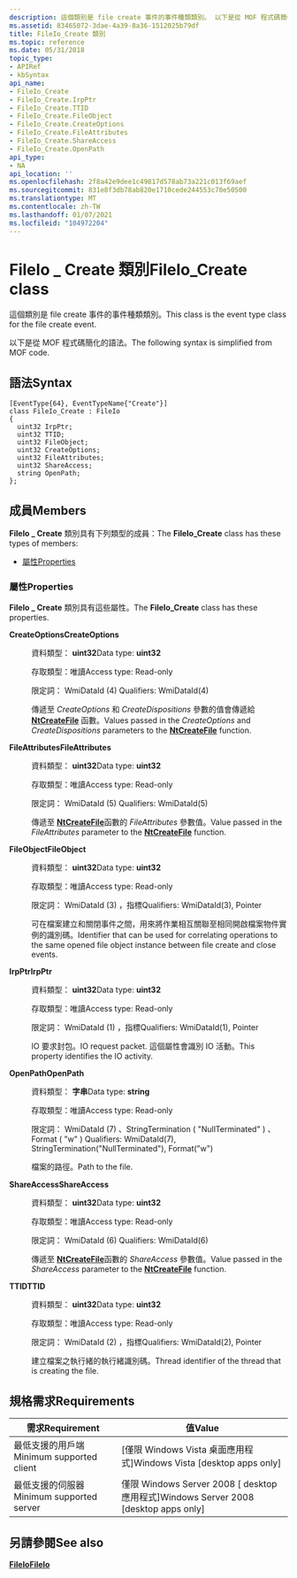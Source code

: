 ```yaml
---
description: 這個類別是 file create 事件的事件種類類別。 以下是從 MOF 程式碼簡化的語法。
ms.assetid: 83465072-3dae-4a39-8a36-1512025b79df
title: FileIo_Create 類別
ms.topic: reference
ms.date: 05/31/2018
topic_type:
- APIRef
- kbSyntax
api_name:
- FileIo_Create
- FileIo_Create.IrpPtr
- FileIo_Create.TTID
- FileIo_Create.FileObject
- FileIo_Create.CreateOptions
- FileIo_Create.FileAttributes
- FileIo_Create.ShareAccess
- FileIo_Create.OpenPath
api_type:
- NA
api_location: ''
ms.openlocfilehash: 2f8a42e9dee1c49817d578ab73a221c013f69aef
ms.sourcegitcommit: 831e8f3db78ab820e1710cede244553c70e50500
ms.translationtype: MT
ms.contentlocale: zh-TW
ms.lasthandoff: 01/07/2021
ms.locfileid: "104972204"
---
```

# <a name="fileio_create-class"></a><span data-ttu-id="7e95d-104">FileIo \_ Create 類別</span><span class="sxs-lookup"><span data-stu-id="7e95d-104">FileIo\_Create class</span></span>

<span data-ttu-id="7e95d-105">這個類別是 file create 事件的事件種類類別。</span><span class="sxs-lookup"><span data-stu-id="7e95d-105">This class is the event type class for the file create event.</span></span>

<span data-ttu-id="7e95d-106">以下是從 MOF 程式碼簡化的語法。</span><span class="sxs-lookup"><span data-stu-id="7e95d-106">The following syntax is simplified from MOF code.</span></span>

## <a name="syntax"></a><span data-ttu-id="7e95d-107">語法</span><span class="sxs-lookup"><span data-stu-id="7e95d-107">Syntax</span></span>

``` syntax
[EventType{64}, EventTypeName{"Create"}]
class FileIo_Create : FileIo
{
  uint32 IrpPtr;
  uint32 TTID;
  uint32 FileObject;
  uint32 CreateOptions;
  uint32 FileAttributes;
  uint32 ShareAccess;
  string OpenPath;
};
```

## <a name="members"></a><span data-ttu-id="7e95d-108">成員</span><span class="sxs-lookup"><span data-stu-id="7e95d-108">Members</span></span>

<span data-ttu-id="7e95d-109">**FileIo \_ Create** 類別具有下列類型的成員：</span><span class="sxs-lookup"><span data-stu-id="7e95d-109">The **FileIo\_Create** class has these types of members:</span></span>

-   [<span data-ttu-id="7e95d-110">屬性</span><span class="sxs-lookup"><span data-stu-id="7e95d-110">Properties</span></span>](#properties)

### <a name="properties"></a><span data-ttu-id="7e95d-111">屬性</span><span class="sxs-lookup"><span data-stu-id="7e95d-111">Properties</span></span>

<span data-ttu-id="7e95d-112">**FileIo \_ Create** 類別具有這些屬性。</span><span class="sxs-lookup"><span data-stu-id="7e95d-112">The **FileIo\_Create** class has these properties.</span></span>

<dl> <dt>

<span data-ttu-id="7e95d-113">**CreateOptions**</span><span class="sxs-lookup"><span data-stu-id="7e95d-113">**CreateOptions**</span></span>
</dt> <dd> <dl> <dt>

<span data-ttu-id="7e95d-114">資料類型： **uint32**</span><span class="sxs-lookup"><span data-stu-id="7e95d-114">Data type: **uint32**</span></span>
</dt> <dt>

<span data-ttu-id="7e95d-115">存取類型：唯讀</span><span class="sxs-lookup"><span data-stu-id="7e95d-115">Access type: Read-only</span></span>
</dt> <dt>

<span data-ttu-id="7e95d-116">限定詞： WmiDataId (4) </span><span class="sxs-lookup"><span data-stu-id="7e95d-116">Qualifiers: WmiDataId(4)</span></span>
</dt> </dl>

<span data-ttu-id="7e95d-117">傳遞至 *CreateOptions* 和 *CreateDispositions* 參數的值會傳遞給 [**NtCreateFile**](/windows/win32/api/winternl/nf-winternl-ntcreatefile) 函數。</span><span class="sxs-lookup"><span data-stu-id="7e95d-117">Values passed in the *CreateOptions* and *CreateDispositions* parameters to the [**NtCreateFile**](/windows/win32/api/winternl/nf-winternl-ntcreatefile) function.</span></span>

</dd> <dt>

<span data-ttu-id="7e95d-118">**FileAttributes**</span><span class="sxs-lookup"><span data-stu-id="7e95d-118">**FileAttributes**</span></span>
</dt> <dd> <dl> <dt>

<span data-ttu-id="7e95d-119">資料類型： **uint32**</span><span class="sxs-lookup"><span data-stu-id="7e95d-119">Data type: **uint32**</span></span>
</dt> <dt>

<span data-ttu-id="7e95d-120">存取類型：唯讀</span><span class="sxs-lookup"><span data-stu-id="7e95d-120">Access type: Read-only</span></span>
</dt> <dt>

<span data-ttu-id="7e95d-121">限定詞： WmiDataId (5) </span><span class="sxs-lookup"><span data-stu-id="7e95d-121">Qualifiers: WmiDataId(5)</span></span>
</dt> </dl>

<span data-ttu-id="7e95d-122">傳遞至 [**NtCreateFile**](/windows/win32/api/winternl/nf-winternl-ntcreatefile)函數的 *FileAttributes* 參數值。</span><span class="sxs-lookup"><span data-stu-id="7e95d-122">Value passed in the *FileAttributes* parameter to the [**NtCreateFile**](/windows/win32/api/winternl/nf-winternl-ntcreatefile) function.</span></span>

</dd> <dt>

<span data-ttu-id="7e95d-123">**FileObject**</span><span class="sxs-lookup"><span data-stu-id="7e95d-123">**FileObject**</span></span>
</dt> <dd> <dl> <dt>

<span data-ttu-id="7e95d-124">資料類型： **uint32**</span><span class="sxs-lookup"><span data-stu-id="7e95d-124">Data type: **uint32**</span></span>
</dt> <dt>

<span data-ttu-id="7e95d-125">存取類型：唯讀</span><span class="sxs-lookup"><span data-stu-id="7e95d-125">Access type: Read-only</span></span>
</dt> <dt>

<span data-ttu-id="7e95d-126">限定詞： WmiDataId (3) ，指標</span><span class="sxs-lookup"><span data-stu-id="7e95d-126">Qualifiers: WmiDataId(3), Pointer</span></span>
</dt> </dl>

<span data-ttu-id="7e95d-127">可在檔案建立和關閉事件之間，用來將作業相互關聯至相同開啟檔案物件實例的識別碼。</span><span class="sxs-lookup"><span data-stu-id="7e95d-127">Identifier that can be used for correlating operations to the same opened file object instance between file create and close events.</span></span>

</dd> <dt>

<span data-ttu-id="7e95d-128">**IrpPtr**</span><span class="sxs-lookup"><span data-stu-id="7e95d-128">**IrpPtr**</span></span>
</dt> <dd> <dl> <dt>

<span data-ttu-id="7e95d-129">資料類型： **uint32**</span><span class="sxs-lookup"><span data-stu-id="7e95d-129">Data type: **uint32**</span></span>
</dt> <dt>

<span data-ttu-id="7e95d-130">存取類型：唯讀</span><span class="sxs-lookup"><span data-stu-id="7e95d-130">Access type: Read-only</span></span>
</dt> <dt>

<span data-ttu-id="7e95d-131">限定詞： WmiDataId (1) ，指標</span><span class="sxs-lookup"><span data-stu-id="7e95d-131">Qualifiers: WmiDataId(1), Pointer</span></span>
</dt> </dl>

<span data-ttu-id="7e95d-132">IO 要求封包。</span><span class="sxs-lookup"><span data-stu-id="7e95d-132">IO request packet.</span></span> <span data-ttu-id="7e95d-133">這個屬性會識別 IO 活動。</span><span class="sxs-lookup"><span data-stu-id="7e95d-133">This property identifies the IO activity.</span></span>

</dd> <dt>

<span data-ttu-id="7e95d-134">**OpenPath**</span><span class="sxs-lookup"><span data-stu-id="7e95d-134">**OpenPath**</span></span>
</dt> <dd> <dl> <dt>

<span data-ttu-id="7e95d-135">資料類型： **字串**</span><span class="sxs-lookup"><span data-stu-id="7e95d-135">Data type: **string**</span></span>
</dt> <dt>

<span data-ttu-id="7e95d-136">存取類型：唯讀</span><span class="sxs-lookup"><span data-stu-id="7e95d-136">Access type: Read-only</span></span>
</dt> <dt>

<span data-ttu-id="7e95d-137">限定詞： WmiDataId (7) 、StringTermination ( "NullTerminated" ) 、Format ( "w" ) </span><span class="sxs-lookup"><span data-stu-id="7e95d-137">Qualifiers: WmiDataId(7), StringTermination("NullTerminated"), Format("w")</span></span>
</dt> </dl>

<span data-ttu-id="7e95d-138">檔案的路徑。</span><span class="sxs-lookup"><span data-stu-id="7e95d-138">Path to the file.</span></span>

</dd> <dt>

<span data-ttu-id="7e95d-139">**ShareAccess**</span><span class="sxs-lookup"><span data-stu-id="7e95d-139">**ShareAccess**</span></span>
</dt> <dd> <dl> <dt>

<span data-ttu-id="7e95d-140">資料類型： **uint32**</span><span class="sxs-lookup"><span data-stu-id="7e95d-140">Data type: **uint32**</span></span>
</dt> <dt>

<span data-ttu-id="7e95d-141">存取類型：唯讀</span><span class="sxs-lookup"><span data-stu-id="7e95d-141">Access type: Read-only</span></span>
</dt> <dt>

<span data-ttu-id="7e95d-142">限定詞： WmiDataId (6) </span><span class="sxs-lookup"><span data-stu-id="7e95d-142">Qualifiers: WmiDataId(6)</span></span>
</dt> </dl>

<span data-ttu-id="7e95d-143">傳遞至 [**NtCreateFile**](/windows/win32/api/winternl/nf-winternl-ntcreatefile)函數的 *ShareAccess* 參數值。</span><span class="sxs-lookup"><span data-stu-id="7e95d-143">Value passed in the *ShareAccess* parameter to the [**NtCreateFile**](/windows/win32/api/winternl/nf-winternl-ntcreatefile) function.</span></span>

</dd> <dt>

<span data-ttu-id="7e95d-144">**TTID**</span><span class="sxs-lookup"><span data-stu-id="7e95d-144">**TTID**</span></span>
</dt> <dd> <dl> <dt>

<span data-ttu-id="7e95d-145">資料類型： **uint32**</span><span class="sxs-lookup"><span data-stu-id="7e95d-145">Data type: **uint32**</span></span>
</dt> <dt>

<span data-ttu-id="7e95d-146">存取類型：唯讀</span><span class="sxs-lookup"><span data-stu-id="7e95d-146">Access type: Read-only</span></span>
</dt> <dt>

<span data-ttu-id="7e95d-147">限定詞： WmiDataId (2) ，指標</span><span class="sxs-lookup"><span data-stu-id="7e95d-147">Qualifiers: WmiDataId(2), Pointer</span></span>
</dt> </dl>

<span data-ttu-id="7e95d-148">建立檔案之執行緒的執行緒識別碼。</span><span class="sxs-lookup"><span data-stu-id="7e95d-148">Thread identifier of the thread that is creating the file.</span></span>

</dd> </dl>

## <a name="requirements"></a><span data-ttu-id="7e95d-149">規格需求</span><span class="sxs-lookup"><span data-stu-id="7e95d-149">Requirements</span></span>



| <span data-ttu-id="7e95d-150">需求</span><span class="sxs-lookup"><span data-stu-id="7e95d-150">Requirement</span></span> | <span data-ttu-id="7e95d-151">值</span><span class="sxs-lookup"><span data-stu-id="7e95d-151">Value</span></span> |
|-------------------------------------|------------------------------------------------------|
| <span data-ttu-id="7e95d-152">最低支援的用戶端</span><span class="sxs-lookup"><span data-stu-id="7e95d-152">Minimum supported client</span></span><br/> | <span data-ttu-id="7e95d-153">\[僅限 Windows Vista 桌面應用程式\]</span><span class="sxs-lookup"><span data-stu-id="7e95d-153">Windows Vista \[desktop apps only\]</span></span><br/>       |
| <span data-ttu-id="7e95d-154">最低支援的伺服器</span><span class="sxs-lookup"><span data-stu-id="7e95d-154">Minimum supported server</span></span><br/> | <span data-ttu-id="7e95d-155">僅限 Windows Server 2008 \[ desktop 應用程式\]</span><span class="sxs-lookup"><span data-stu-id="7e95d-155">Windows Server 2008 \[desktop apps only\]</span></span><br/> |



## <a name="see-also"></a><span data-ttu-id="7e95d-156">另請參閱</span><span class="sxs-lookup"><span data-stu-id="7e95d-156">See also</span></span>

<dl> <dt>

[<span data-ttu-id="7e95d-157">**FileIo**</span><span class="sxs-lookup"><span data-stu-id="7e95d-157">**FileIo**</span></span>](fileio.md)
</dt> </dl>

 

 

